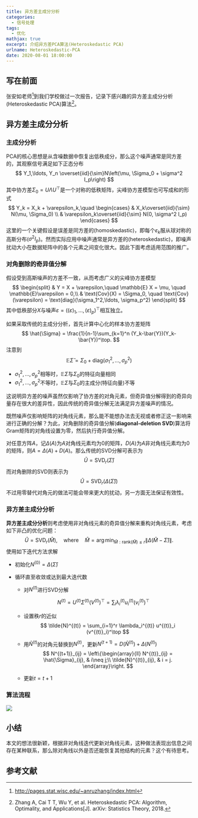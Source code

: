 ```yaml
---
title: 异方差主成分分析
categories:
  - 信号处理
tags:
  - 优化
mathjax: true
excerpt: 介绍异方差PCA算法(Heteroskedastic PCA)
urlname: Heteroskedastic-PCA
date: 2020-08-01 18:00:00
---
```


## 写在前面

张安如老师[^1]到我们学校做过一次报告，记录下感兴趣的异方差主成分分析(Heteroskedastic PCA)算法[^2]。

## 异方差主成分分析

### 主成分分析

PCA的核心思想是从含噪数据中恢复出低秩成分，那么这个噪声通常是同方差的，其观察信号满足如下正态分布
$$
Y_1,\ldots, Y_n \overset{iid}{\sim}N\left(\mu, \Sigma_0 + \sigma^2 I_p\right)
$$
其中协方差$\Sigma_0 = U\Lambda U^\top$是一个对称的低秩矩阵，尖峰协方差模型也可写成和的形式
$$
Y_k = X_k + \varepsilon_k,\quad 
\begin{cases}
& X_k\overset{iid}{\sim} N(\mu, \Sigma_0) \\
& \varepsilon_k\overset{iid}{\sim} N(0, \sigma^2 I_p)
\end{cases}
$$
这里的一个关键假设是误差是同方差的(homoskedastic)，即每个$\varepsilon_k$服从球对称的高斯分布($\sigma^2 I_p$)。然而实际应用中噪声通常是异方差的(heteroskedastic)，即噪声扰动大小在数据矩阵中的各个元素之间变化很大。因此下面考虑适用范围的推广。

### 对角删除的奇异值分解

假设受到高斯噪声的方差不一致，从而考虑广义的尖峰协方差模型
$$
\begin{split}
& Y = X + \varepsilon,\quad \mathbb{E} X = \mu, \quad \mathbb{E}\varepsilon = 0,\\
& \text{Cov}(X) = \Sigma_0, \quad \text{Cov}(\varepsilon) = \text{diag}(\sigma_1^2,\ldots, \sigma_p^2)
\end{split}
$$
其中低秩部分$X$与噪声$\varepsilon = ((\varepsilon)_1,\ldots, (\varepsilon)_p)^\top$相互独立。

如果采取传统的主成分分析，首先计算中心化的样本协方差矩阵
$$
\hat{\Sigma} = \frac{1}{n-1}\sum_{k=1}^n (Y_k-\bar{Y})(Y_k-\bar{Y})^\top.
$$
注意到
$$
\mathbb{E}\hat{\Sigma} = \Sigma_0 + \text{diag}(\sigma_1^2,\ldots, \sigma_p^2)
$$

- $\sigma_1^2,\ldots, \sigma_p^2$相等时，$\mathbb{E}\hat{\Sigma}$与$\Sigma_0$的特征向量相同
- $\sigma_1^2,\ldots, \sigma_p^2$不等时，$\mathbb{E}\hat{\Sigma}$与$\Sigma_0$的主成分(特征向量)不等

这说明异方差的噪声虽然仅影响了协方差的对角元素，但奇异值分解得到的奇异向量存在很大的差异性，因此传统的奇异值分解无法满足异方差噪声的情况。

既然噪声仅影响矩阵的对角线元素，那么能不能想办法去无视或者修正这一影响来进行正确的分解？为此，对角删除的奇异值分解(**diagonal-deletion SVD**)算法将Gram矩阵的对角线设置为零，然后执行奇异值分解。

对任意方阵$A$，记$\Delta(A)$为$A$对角线元素均为$0$的矩阵，$D(A)$为$A$非对角线元素均为$0$的矩阵，则$A = \Delta(A) + D(A)$。那么传统的SVD分解可表示为
$$
\tilde{U}=\text{SVD}_r(\hat{\Sigma})
$$
而对角删除的SVD则表示为
$$
\tilde{U}=\text{SVD}_r(\Delta(\hat{\Sigma}))
$$
不过用零替代对角元的做法可能会带来更大的扰动，另一方面无法保证有效性。

### 异方差主成分分析

**异方差主成分分析**则考虑使用非对角线元素的奇异值分解来重构对角线元素，考虑如下非凸的优化问题：
$$
\hat{U}=\text{SVD}_r(\hat{M}), \quad \text{where}\quad  \hat{M} = \arg\min_{\hat{M}: \text{rank}(\hat{M}) \leq r} \left\|\Delta(\hat{M} - \hat{\Sigma})\right\|.
$$
使用如下迭代方法求解

- 初始化$N^{(0)} = \Delta(\hat{\Sigma})$

- 循环直至收敛或达到最大迭代数
  - 对$N^{(t)}$进行SVD分解

  $$
  N^{(t)} = U^{(t)}\Sigma^{(t)}(V^{(t)})^\top = \sum_{i} \lambda_i^{(t)} u_i^{(t)} (v_i^{(t)})^\top
  $$

  - 设置秩$r$的近似
    $$
    \tilde{N}^{(t)} = \sum_{i=1}^r \lambda_i^{(t)} u^{(t)}_i (v^{(t)}_i)^\top
    $$

  - 用$\tilde{N}^{(t)}$的对角元替换到$N^{(t)}$，更新$N^{(t+1)} = D(\tilde{N}^{(t)}) + \Delta(N^{(t)})$
    $$
    N^{(t+1)}_{ij} = \left\{\begin{array}{ll}
      	N^{(t)}_{ij} = \hat{\Sigma}_{ij}, & i\neq j;\\
      	\tilde{N}^{(t)}_{ij}, & i = j.
      	\end{array}\right.
    $$
    
  - 更新$t = t +1$

### 算法流程

![](heteroskedastic-PCA/HeteroPCA.png)

## 小结

本文的想法很新颖，根据非对角线迭代更新对角线元素，这种做法表现出信息之间存在某种联系，那么除对角线以外是否还能恢复其他结构的元素？这个有待思考。

## 参考文献

[^1]:http://pages.stat.wisc.edu/~anruzhang/index.html
[^2]: Zhang A, Cai T T, Wu Y, et al. Heteroskedastic PCA: Algorithm, Optimality, and Applications[J]. arXiv: Statistics Theory, 2018.

